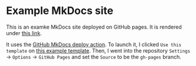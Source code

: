 # Example MkDocs site

This is an examke MkDocs site deployed on GitHub pages. It is rendered under [this link](https://k-cybulski.github.io/mkdocs-example/).

It uses the [GitHub MkDocs deploy
action](https://github.com/marketplace/actions/deploy-mkdocs). To launch it, I clicked `Use this template` on [this example template](https://github.com/mhausenblas/mkdocs-template). Then, I went into the repository `Settings` -> `Options` -> `GitHub Pages` and set the `Source` to be the `gh-pages` branch.
